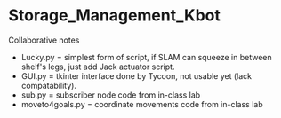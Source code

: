 # Storage_Management_Kbot
Collaborative notes
- Lucky.py = simplest form of script, if SLAM can squeeze in between shelf's legs, just add Jack actuator script.
- GUI.py = tkinter interface done by Tycoon, not usable yet (lack compatability).
- sub.py = subscriber node code from in-class lab
- moveto4goals.py = coordinate movements code from in-class lab
